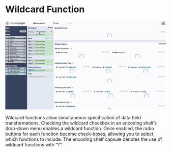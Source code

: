 # Wildcard Function

![](../../.gitbook/assets/wildcard_functions.gif)

Wildcard functions allow simultaneous specification of data field transformations. Checking the wildcard checkbox in an encoding shelf’s drop-down menu enables a wildcard function. Once enabled, the radio buttons for each function become check-boxes, allowing you to select which functions to include. The encoding shelf capsule denotes the use of wildcard functions with “?”.

